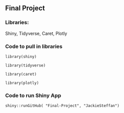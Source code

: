 ## Final Project

### Libraries:  
Shiny, Tidyverse, Caret, Plotly

### Code to pull in libraries
  
`library(shiny)`  
  
`library(tidyverse)`  
  
`library(caret)`  
  
`library(plotly)`

### Code to run Shiny App
  
`shiny::runGitHub( "Final-Project", "JackieSteffan")`
